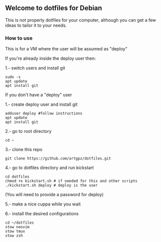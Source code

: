 ## Welcome to dotfiles for Debian

This is not properly dotfiles for your computer, although you can get a few ideas to tailor it to your needs.

### How to use

This is for a VM where the user will be assumed as "deploy"

If you're already inside the deploy user then:

1.- switch users and install git

```
sudo -s
apt update
apt install git
```

If you don't have a "deploy" user

1.- create deploy user and install git

```
adduser deploy #follow instructions
apt update
apt install git
```

2.- go to root directory

```
cd ~
```

3.- clone this repo

```
git clone https://github.com/artgpz/dotfiles.git
```

4.- go to dotfiles directory and run kickstart

```
cd dotfiles
chmod +x kickstart.sh # if needed for this and other scripts
./kickstart.sh deploy # deploy is the user
```

(You will need to provide a password for deploy)

5.- make a nice cuppa while you wait

6.- install the desired configurations

```
cd ~/dotfiles
stow neovim
stow tmux
stow zsh
```
